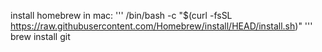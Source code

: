 install homebrew in mac:
'''
/bin/bash -c "$(curl -fsSL https://raw.githubusercontent.com/Homebrew/install/HEAD/install.sh)"
'''
brew install git

